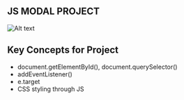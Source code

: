 ## JS MODAL PROJECT
![Alt text](image.png)


## Key Concepts for Project
- document.getElementById(), document.querySelector()
- addEventListener()
- e.target
- CSS styling through JS
